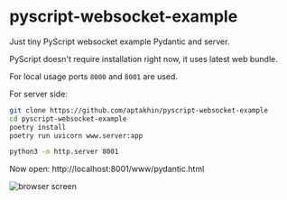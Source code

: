 # pyscript-websocket-example

Just tiny PyScript websocket example Pydantic and server.

PyScript doesn't require installation right now, it uses latest web bundle.

For local usage ports `8000` and `8001` are used.

For server side:

```bash
git clone https://github.com/aptakhin/pyscript-websocket-example
cd pyscript-websocket-example
poetry install
poetry run uvicorn www.server:app
```

```bash
python3 -m http.server 8001
```

Now open: http://localhost:8001/www/pydantic.html

![browser screen](docs/browser.jpg)
